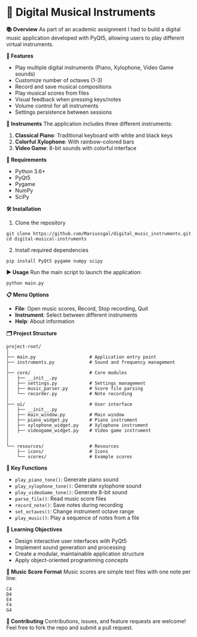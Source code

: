 # **🎹 Digital Musical Instruments**

**📚 Overview**
As part of an academic assignment I had to build a digital music application developed with PyQt5, allowing users to play different virtual instruments.

**🚀 Features**
* Play multiple digital instruments (Piano, Xylophone, Video Game sounds)
* Customize number of octaves (1-3)
* Record and save musical compositions
* Play musical scores from files
* Visual feedback when pressing keys/notes
* Volume control for all instruments
* Settings persistence between sessions

**🎵 Instruments**
The application includes three different instruments:
1. **Classical Piano**: Traditional keyboard with white and black keys
2. **Colorful Xylophone**: With rainbow-colored bars
3. **Video Game**: 8-bit sounds with colorful interface

**🧰 Requirements**
* Python 3.6+
* PyQt5
* Pygame
* NumPy
* SciPy

**🛠️ Installation**
1. Clone the repository
```
git clone https://github.com/Mariussgal/digital_music_instruments.git
cd digital-musical-instruments
```

2. Install required dependencies
```
pip install PyQt5 pygame numpy scipy
```

**▶️ Usage**
Run the main script to launch the application:
```
python main.py
```

**📋 Menu Options**
* **File**: Open music scores, Record, Stop recording, Quit
* **Instrument**: Select between different instruments
* **Help**: About information

**🗂️ Project Structure**
```
project-root/
│
├── main.py                    # Application entry point
├── instruments.py             # Sound and frequency management
│
├── core/                      # Core modules
│   ├── __init__.py
│   ├── settings.py            # Settings management
│   ├── music_parser.py        # Score file parsing
│   └── recorder.py            # Note recording
│
├── ui/                        # User interface
│   ├── __init__.py
│   ├── main_window.py         # Main window
│   ├── piano_widget.py        # Piano instrument
│   ├── xylophone_widget.py    # Xylophone instrument
│   ├── videogame_widget.py    # Video game instrument
│  
│
└── resources/                 # Resources
    ├── icons/                 # Icons
    └── scores/                # Example scores
```

**🔧 Key Functions**
* `play_piano_tone()`: Generate piano sound
* `play_xylophone_tone()`: Generate xylophone sound
* `play_videoGame_tone()`: Generate 8-bit sound
* `parse_file()`: Read music score files
* `record_note()`: Save notes during recording
* `set_octaves()`: Change instrument octave range
* `play_music()`: Play a sequence of notes from a file

**🎯 Learning Objectives**
* Design interactive user interfaces with PyQt5
* Implement sound generation and processing
* Create a modular, maintainable application structure
* Apply object-oriented programming concepts

**🎼 Music Score Format**
Music scores are simple text files with one note per line:
```
C4
D4
E4
F4
G4
```

**🤝 Contributing**
Contributions, issues, and feature requests are welcome! Feel free to fork the repo and submit a pull request.
